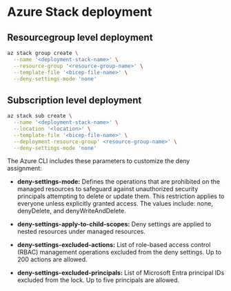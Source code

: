 # Azure Stack deployment

## Resourcegroup level deployment

```sh
az stack group create \
  --name '<deployment-stack-name>' \
  --resource-group '<resource-group-name>' \
  --template-file '<bicep-file-name>' \
  --deny-settings-mode 'none'
```

## Subscription level deployment

```sh
az stack sub create \
  --name '<deployment-stack-name>' \
  --location '<location>' \
  --template-file '<bicep-file-name>' \
  --deployment-resource-group' <resource-group-name>' \
  --deny-settings-mode 'none'
```

The Azure CLI includes these parameters to customize the deny assignment:

* **deny-settings-mode:** Defines the operations that are prohibited on the managed resources to safeguard against unauthorized security principals attempting to delete or update them. This restriction applies to everyone unless explicitly granted access. The values include: none, denyDelete, and denyWriteAndDelete.

* **deny-settings-apply-to-child-scopes:** Deny settings are applied to nested resources under managed resources.

* **deny-settings-excluded-actions:** List of role-based access control (RBAC) management operations excluded from the deny settings. Up to 200 actions are allowed.

* **deny-settings-excluded-principals:** List of Microsoft Entra principal IDs excluded from the lock. Up to five principals are allowed.

